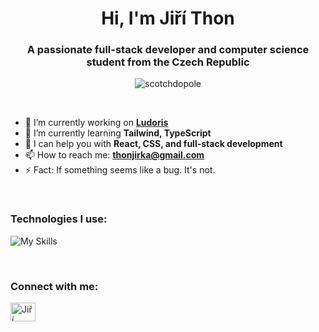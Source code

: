 <h1 align="center">Hi, I'm Jiří Thon</h1>
<h3 align="center">A passionate full-stack developer and computer science student from the Czech Republic</h3>

<p align="center">
  <img src="https://komarev.com/ghpvc/?username=scotchdopole&label=Profile%20views&color=0e75b6&style=flat" alt="scotchdopole" />
</p>
<br>

- 🔭 I’m currently working on **[Ludoris](https://github.com/Scotchdopole/Ludoris)**
- 🌱 I’m currently learning **Tailwind, TypeScript**  
- 💬 I can help you with **React, CSS, and full-stack development**  
- 📫 How to reach me: **thonjirka@gmail.com**  
- ⚡ Fact: If something seems like a bug. It's not.


<br>
<h3 align="left">Technologies I use:</h3>

![My Skills](https://skillicons.dev/icons?i=html,css,ts,js,mongodb,nodejs,react,electron,figma,linux,mysql,expressjs)

<br>
<h3 align="left">Connect with me:</h3>
<p align="left">
  <a href="https://www.linkedin.com/in/jiri-thon/" target="blank">
    <img align="center" src="https://raw.githubusercontent.com/rahuldkjain/github-profile-readme-generator/master/src/images/icons/Social/linked-in-alt.svg" alt="Jiří Thon" height="30" width="40" />
  </a>
</p>
